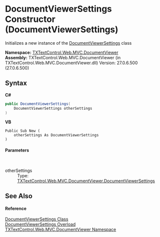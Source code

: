 # DocumentViewerSettings Constructor (DocumentViewerSettings)
 

Initializes a new instance of the <a href="T_TXTextControl_Web_MVC_DocumentViewer_DocumentViewerSettings">DocumentViewerSettings</a> class

**Namespace:**&nbsp;<a href="N_TXTextControl_Web_MVC_DocumentViewer">TXTextControl.Web.MVC.DocumentViewer</a><br />**Assembly:**&nbsp;TXTextControl.Web.MVC.DocumentViewer (in TXTextControl.Web.MVC.DocumentViewer.dll) Version: 27.0.6.500 (27.0.6.500)

## Syntax

**C#**<br />
``` C#
public DocumentViewerSettings(
	DocumentViewerSettings otherSettings
)
```

**VB**<br />
``` VB
Public Sub New ( 
	otherSettings As DocumentViewerSettings
)
```


#### Parameters
&nbsp;<dl><dt>otherSettings</dt><dd>Type: <a href="T_TXTextControl_Web_MVC_DocumentViewer_DocumentViewerSettings">TXTextControl.Web.MVC.DocumentViewer.DocumentViewerSettings</a><br /></dd></dl>

## See Also


#### Reference
<a href="T_TXTextControl_Web_MVC_DocumentViewer_DocumentViewerSettings">DocumentViewerSettings Class</a><br /><a href="Overload_TXTextControl_Web_MVC_DocumentViewer_DocumentViewerSettings__ctor">DocumentViewerSettings Overload</a><br /><a href="N_TXTextControl_Web_MVC_DocumentViewer">TXTextControl.Web.MVC.DocumentViewer Namespace</a><br />